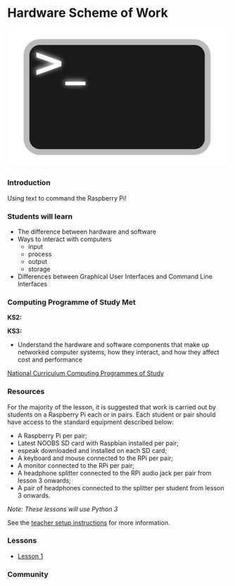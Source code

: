 # Hardware Scheme of Work

![](c-line.png)

### Introduction
Using text to command the Raspberry Pi!


### Students will learn

- The difference between hardware and software
- Ways to interact with computers
  - input
  - process
  - output
  - storage
- Differences between Graphical User Interfaces and Command Line Interfaces

### Computing Programme of Study Met


**KS2:** 

**KS3:**

- Understand the hardware and software components that make up networked computer systems, how they interact, and how they affect cost and performance

[National Curriculum Computing Programmes of Study](https://www.gov.uk/government/publications/national-curriculum-in-england-computing-programmes-of-study/national-curriculum-in-england-computing-programmes-of-study#key-stage-3)

### Resources

For the majority of the lesson, it is suggested that work is carried out by students on a Raspberry Pi each or in pairs. Each student or pair should have access to the standard equipment described below:

- A Raspberry Pi per pair;
- Latest NOOBS SD card with Raspbian installed per pair;
- espeak downloaded and installed on each SD card;
- A keyboard and mouse connected to the RPi per pair;
- A monitor connected to the RPi per pair;
- A headphone splitter connected to the RPi audio jack per pair from lesson 3 onwards;
- A pair of headphones connected to the splitter per student from lesson 3 onwards.

*Note: These lessons will use Python 3*

See the [teacher setup instructions](/teacher-instructions.md) for more information.

### Lessons

- [Lesson 1](Lesson-1/lesson-plan-1.md)

### Community

